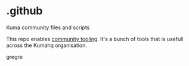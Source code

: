 # .github
Kuma community files and scripts

This repo enables [community tooling](https://docs.github.com/en/communities/setting-up-your-project-for-healthy-contributions/creating-a-default-community-health-file).
It's a bunch of tools that is usefull across the Kumahq organisation.

gregre
